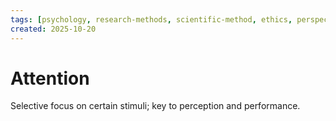 ```yaml
---
tags: [psychology, research-methods, scientific-method, ethics, perspectives]
created: 2025-10-20
---
```

# Attention

Selective focus on certain stimuli; key to perception and performance.
